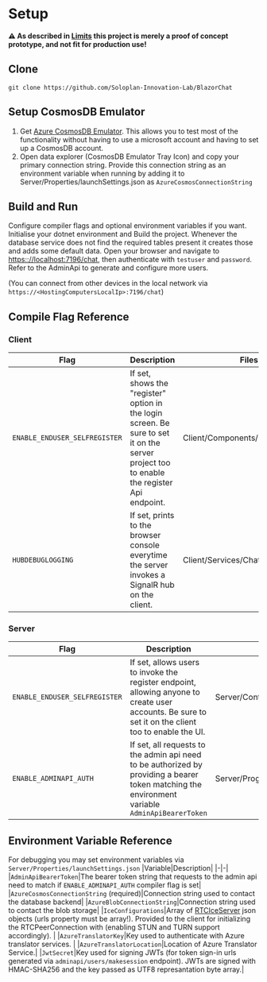 # Setup

**⚠ As described in [Limits](./limits.md) this project is merely a proof of concept prototype, and not fit for production use!**

## Clone
```
git clone https://github.com/Soloplan-Innovation-Lab/BlazorChat
```
## Setup CosmosDB Emulator

1. Get [Azure CosmosDB Emulator](https://docs.microsoft.com/de-de/azure/cosmos-db/local-emulator?tabs=ssl-netstd21). This allows you to test most of the functionality without having to use a microsoft account and having to set up a CosmosDB account.
1. Open data explorer (CosmosDB Emulator Tray Icon) and copy your primary connection string. Provide this connection string as an environment variable when running by adding it to Server/Properties/launchSettings.json as `AzureCosmosConnectionString`

## Build and Run


Configure compiler flags and optional environment variables if you want. Initialise your dotnet environment and Build the project.
Whenever the database service does not find the required tables present it creates those and adds some default data. Open your browser and navigate to [https:://localhost:7196/chat](https:://localhost:7196/chat), then authenticate with `testuser` and `password`. Refer to the AdminApi to generate and configure more users.

(You can connect from other devices in the local network via `https://<HostingComputersLocalIp>:7196/chat`)

## Compile Flag Reference
### Client
|Flag|Description|Files|
|-|-|-|
|`ENABLE_ENDUSER_SELFREGISTER`|If set, shows the "register" option in the login screen. Be sure to set it on the server project too to enable the register Api endpoint.|Client/Components/Root.razor.cs|
|`HUBDEBUGLOGGING`|If set, prints to the browser console everytime the server invokes a SignalR hub on the client.|Client/Services/ChatHubService.cs|
### Server
|Flag|Description|Files|
|-|-|-|
|`ENABLE_ENDUSER_SELFREGISTER`|If set, allows users to invoke the register endpoint, allowing anyone to create user accounts. Be sure to set it on the client too to enable the UI.|Server/Controllers/SessionController.cs|
|`ENABLE_ADMINAPI_AUTH`|If set, all requests to the admin api need to be authorized by providing a bearer token matching the environment variable `AdminApiBearerToken`|Server/Program.cs|

## Environment Variable Reference
For debugging you may set environment variables via `Server/Properties/launchSettings.json`
|Variable|Description|
|-|-|
|`AdminApiBearerToken`|The bearer token string that requests to the admin api need to match if `ENABLE_ADMINAPI_AUTH` compiler flag is set|
|`AzureCosmosConnectionString` (required)|Connection string used to contact the database backend|
|`AzureBlobConnectionString`|Connection string used to contact the blob storage|
|`IceConfigurations`|Array of [RTCIceServer](https://developer.mozilla.org/en-US/docs/Web/API/RTCIceServer) json objects (urls property must be array!). Provided to the client for initializing the RTCPeerConnection with (enabling STUN and TURN support accordingly). |
|`AzureTranslatorKey`|Key used to authenticate with Azure translator services. |
|`AzureTranslatorLocation`|Location of Azure Translator Service.|
|`JwtSecret`|Key used for signing JWTs (for token sign-in urls generated via `adminapi/users/makesession` endpoint). JWTs are signed with HMAC-SHA256 and the key passed as UTF8 represantation byte array.|